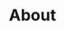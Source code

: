 ---
cascade:
  headless: true
description: |
  A website template for Hugo developed by RStudio & Formspree and available for free.
show_header: true

title: About
---